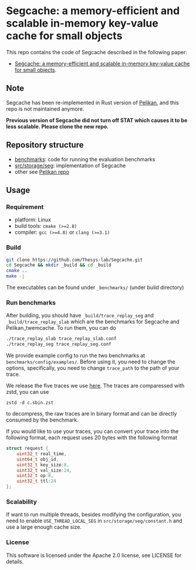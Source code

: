 # Segcache: a memory-efficient and scalable in-memory key-value cache for small objects 

This repo contains the code of Segcache described in the following paper:
* [Segcache: a memory-efficient and scalable in-memory key-value cache for small objects](https://www.usenix.org/conference/nsdi21/presentation/yang-juncheng). 

## Note
Segcache has been re-implemented in Rust version of [Pelikan](http://www.github.com/twitter/pelikan/), and this repo is not maintained anymore. 

**Previous version of Segcache did not turn off STAT which causes it to be less scalable. Please clone the new repo.**


## Repository structure 
* [benchmarks](benchmark): code for running the evaluation benchmarks 
* [src/storage/seg](src/storage/seg): implementation of Segcache 
* other see [Pelikan repo](http://www.github.com/twitter/pelikan/)

## Usage 
### Requirement
- platform: Linux
- build tools: `cmake (>=2.8)`
- compiler: `gcc (>=4.8)` or `clang (>=3.1)`

### Build
```sh
git clone https://github.com/Thesys-lab/Segcache.git
cd Segcache && mkdir _build && cd _build
cmake ..
make -j
```
The executables can be found under ``_benchmarks/`` (under build directory)


### Run benchmarks 
After building, you should have `_build/trace_replay_seg` and `_build/trace_replay_slab` which are the benchmarks for Segcache and Pelikan_twemcache. 
To run them, you can do 
```sh
./trace_replay_slab trace_replay_slab.conf
./trace_replay_seg trace_replay_seg.conf
```

We provide example config to run the two benchmarks at `benchmarks/config/examples/`. Before using it, you need to change the options, specifically, you need to change `trace_path` to the path of your trace. 

We release the five traces we use [here](https://ftp.pdl.cmu.edu/pub/datasets/twemcacheWorkload/nsdi21_segcache/). 
The traces are comparessed with zstd, you can use 
```
zstd -d c.sbin.zst
```
to decompress, the raw traces are in binary format and can be directly consumed by the benchmark. 


If you would like to use your traces, you can convert your trace into the following format, each request uses 20 bytes with the following format  
```c
struct request {
    uint32_t real_time, 
    uint64_t obj_id, 
    uint32_t key_size:8, 
    uint32_t val_size:24,
    uint32_t op:8,
    uint32_t ttl:24
}; 
```
### Scalability 
If want to run multiple threads, besides modifying the configuration, you need to enable `USE_THREAD_LOCAL_SEG` in `src/storage/seg/constant.h` and use a large enough cache size. 

### License 
This software is licensed under the Apache 2.0 license, see LICENSE for details.



